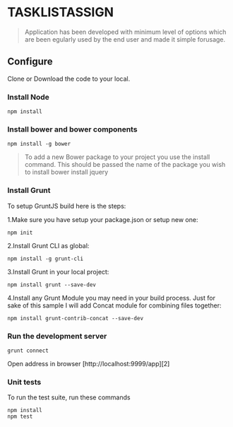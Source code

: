 # TASKLISTASSIGN


> Application has been developed with minimum level of options which are been egularly used by the end user and made it simple forusage.

## Configure
Clone or Download the code to your local.

### Install Node

	npm install
	
### Install bower and bower components

	npm install -g bower
> To add a new Bower package to your project you use the install command. This should be passed the name of the package you wish to install
	bower install jquery
	
### Install Grunt

To setup GruntJS build here is the steps:

1.Make sure you have setup your package.json or setup new one:

	npm init
	
2.Install Grunt CLI as global:

	npm install -g grunt-cli
	
3.Install Grunt in your local project:

	npm install grunt --save-dev
	
4.Install any Grunt Module you may need in your build process. Just for sake of this sample I will add Concat module for combining files together:

	npm install grunt-contrib-concat --save-dev
	
### Run the development server

	grunt connect

Open address in browser [http://localhost:9999/app][2]
	


### Unit tests

To run the test suite, run these commands

	npm install
	npm test

	
